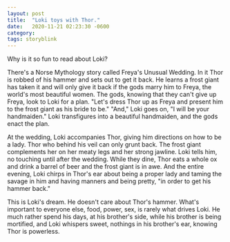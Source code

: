 ```yaml
---
layout: post
title:  "Loki toys with Thor."
date:   2020-11-21 02:23:30 -0600
category: 
tags: storyblink
---
```

Why is it so fun to read about Loki?

There's a Norse Mythology story called Freya's Unusual Wedding. In it Thor is robbed of his hammer and sets out to get it back. He learns a frost giant has taken it and will only give it back if the gods marry him to Freya, the world's most beautiful women. The gods, knowing that they can't give up Freya, look to Loki for a plan. "Let's dress Thor up as Freya and present him to the frost giant as his bride to be." "And," Loki goes on, "I will be your handmaiden." Loki transfigures into a beautiful handmaiden, and the gods enact the plan.

At the wedding, Loki accompanies Thor, giving him directions on how to be a lady. Thor who behind his veil can only grunt back. The frost giant complements her on her meaty legs and her strong jawline. Loki tells him, no touching until after the wedding. While they dine, Thor eats a whole ox and drink a barrel of beer and the frost giant is in awe. And the entire evening, Loki chirps in Thor's ear about being a proper lady and taming the savage in him and having manners and being pretty, "in order to get his hammer back."

This is Loki's dream. He doesn't care about Thor's hammer. What's important to everyone else, food, power, sex, is rarely what drives Loki. He much rather spend his days, at his brother's side, while his brother is being mortified, and Loki whispers sweet, nothings in his brother's ear, knowing Thor is powerless.